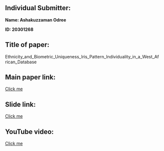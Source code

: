 ## Individual Submitter:

**Name: Ashakuzzaman Odree** 

**ID: 20301268**


## Title of paper:
Ethnicity_and_Biometric_Uniqueness_Iris_Pattern_Individuality_in_a_West_African_Database   

## Main paper link: 
<a href="https://ieeexplore.ieee.org/abstract/document/10296482/authors#authors"> Click me</a>

## Slide link: 
<a href="https://www.canva.com/design/DAF0D8nVwg4/lKN0NyUFV6r15SNpdo4OIQ/view?utm_content=DAF0D8nVwg4&utm_campaign=designshare&utm_medium=link&utm_source=editor">Click me</a>

## YouTube video: 

<a href="https://youtu.be/5TIQC00RS6k">Click me</a>




